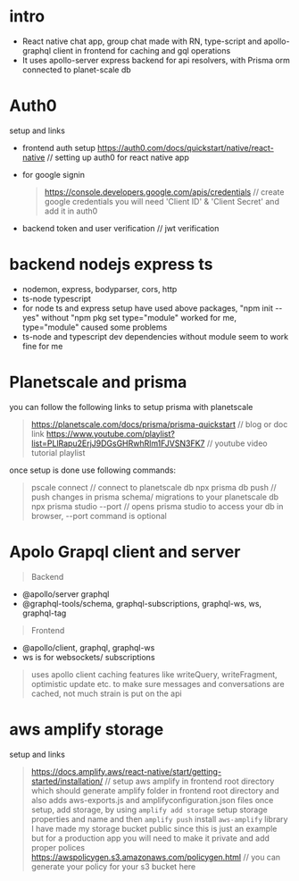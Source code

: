 # intro
 - React native chat app, group chat made with RN, type-script and apollo-graphql client in frontend for caching and gql operations
 - It uses apollo-server express backend for api resolvers, with Prisma orm connected to planet-scale db



# Auth0 
 setup and links
 - frontend auth setup
    https://auth0.com/docs/quickstart/native/react-native  // setting up auth0 for react native app

 - for google signin
   > https://console.developers.google.com/apis/credentials  // create google credentials
   > you will need 'Client ID' & 'Client Secret' and add it in auth0
 - backend token and user verification  // jwt verification

# backend nodejs express ts
 - nodemon, express, bodyparser, cors, http
 - ts-node typescript
 - for node ts and express setup have used above packages, "npm init --yes" without "npm pkg set type="module" worked for me, type="module" caused some problems
 - ts-node and typescript dev dependencies without module seem to work fine for me

# Planetscale and prisma
 you can follow the following links to setup prisma with planetscale
 > https://planetscale.com/docs/prisma/prisma-quickstart // blog or doc link
 > https://www.youtube.com/playlist?list=PLlRapu2ErjJ9DGsGHRwhRlm1FJVSN3FK7 // youtube video tutorial playlist

 once setup is done use following commands:
 > pscale connect <your planetscale db name> // connect to planetscale db
 > npx prisma db push  // push changes in prisma schema/ migrations to your planetscale db
 > npx prisma studio --port <any port thats not in user>  // opens prisma studio to access your db in browser, --port command is optional


# Apolo Grapql client and server 
 > Backend
 - @apollo/server graphql
 - @graphql-tools/schema, graphql-subscriptions, graphql-ws, ws, graphql-tag

 > Frontend
 - @apollo/client, graphql, graphql-ws
 - ws is for websockets/ subscriptions

 > uses apollo client caching features like writeQuery, writeFragment, optimistic update etc. to make sure messages and conversations are cached, not much strain is put on the api 

# aws amplify storage
 setup and links
 > https://docs.amplify.aws/react-native/start/getting-started/installation/    // setup aws amplify in frontend root directory
 > which should generate amplify folder in frontend root directory and also adds aws-exports.js and amplifyconfiguration.json files
 > once setup, add storage, by using `amplify add storage` setup storage properties and name and then `amplify push`
 > install `aws-amplify` library
 > I have made my storage bucket public since this is just an example but for a production app you will need to make it private and add proper polices
 > https://awspolicygen.s3.amazonaws.com/policygen.html  // you can generate your policy for your s3 bucket here

